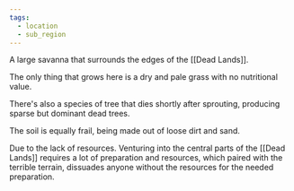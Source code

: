 ```yaml
---
tags:
  - location
  - sub_region
---
```

A large savanna that surrounds the edges of the [[Dead Lands]].

The only thing that grows here is a dry and pale grass with no nutritional value.

There's also a species of tree that dies shortly after sprouting, producing sparse but dominant dead trees.

The soil is equally frail, being made out of loose dirt and sand.


Due to the lack of resources. Venturing into the central parts of the [[Dead Lands]] requires a lot of preparation and resources, which paired with the terrible terrain, dissuades anyone without the resources for the needed preparation.